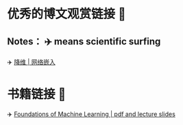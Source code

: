 # 优秀的博文观赏链接 :book:
## Notes： :airplane: means scientific surfing

:airplane:  [降维 | 网络嵌入](http://bindog.github.io/blog/2016/06/04/from-sne-to-tsne-to-largevis/)

# 书籍链接 :book:
:airplane: [Foundations of Machine Learning | pdf and lecture slides](https://cs.nyu.edu/~mohri/mlbook/)
